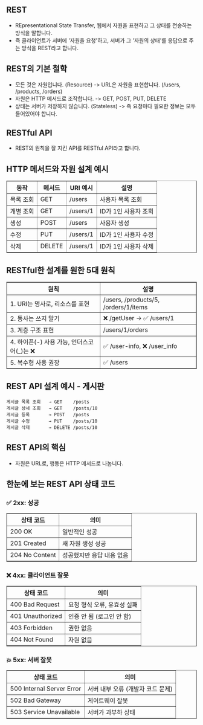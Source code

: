 REST
----------------------------------------------
- REpresentational State Transfer, 웹에서 자원을 표현하고 그 상태를 전송하는 방식을 말합니다.
- 즉 클라이언트가 서버에 '자원을 요청'하고, 서버가 그 '자원의 상태'를 응답으로 주는 방식을 REST라고 합니다.

REST의 기본 철학 
------------------------------------------------
- 모든 것은 자원입니다. (Resource) -> URL은 자원을 표현합니다. (/users, /products, /orders)
- 자원은 HTTP 메서드로 조작합니다. -> GET, POST, PUT, DELETE
- 상태는 서버가 저장하지 않습니다. (Stateless) -> 즉 요청마다 필요한 정보는 모두 들어있어야 합니다.

RESTful API
---------------------------------------------------------
- REST의 원칙을 잘 지킨 API를 RESTful API라고 합니다.

HTTP 메서드와 자원 설계 예시
--------------------------------------------------------
<table border="1">
  <thead>
    <tr>
      <th>동작</th>
      <th>메서드</th>
      <th>URI 예시</th>
      <th>설명</th>
    </tr>
  </thead>
  <tbody>
    <tr>
      <td>목록 조회</td>
      <td>GET</td>
      <td>/users</td>
      <td>사용자 목록 조회</td>
    </tr>
    <tr>
      <td>개별 조회</td>
      <td>GET</td>
      <td>/users/1</td>
      <td>ID가 1인 사용자 조회</td>
    </tr>
    <tr>
      <td>생성</td>
      <td>POST</td>
      <td>/users</td>
      <td>사용자 생성</td>
    </tr>
    <tr>
      <td>수정</td>
      <td>PUT</td>
      <td>/users/1</td>
      <td>ID가 1인 사용자 수정</td>
    </tr>
    <tr>
      <td>삭제</td>
      <td>DELETE</td>
      <td>/users/1</td>
      <td>ID가 1인 사용자 삭제</td>
    </tr>
  </tbody>
</table>

RESTful한 설계를 원한 5대 원칙
-------------------------------------
<table border="1">
  <thead>
    <tr>
      <th>원칙</th>
      <th>설명</th>
    </tr>
  </thead>
  <tbody>
    <tr>
      <td>1. URI는 명사로, 리소스를 표현</td>
      <td>/users, /products/5, /orders/1/items</td>
    </tr>
    <tr>
      <td>2. 동사는 쓰지 말기</td>
      <td>❌ /getUser → ✅ /users/1</td>
    </tr>
    <tr>
      <td>3. 계층 구조 표현</td>
      <td>/users/1/orders</td>
    </tr>
    <tr>
      <td>4. 하이픈(-) 사용 가능, 언더스코어(_)는 ❌</td>
      <td>✅ /user-info, ❌ /user_info</td>
    </tr>
    <tr>
      <td>5. 복수형 사용 권장</td>
      <td>✅ /users</td>
    </tr>
  </tbody>
</table>

REST API 설계 예시 - 게시판
----------------------------------------------------
```
게시글 목록 조회   → GET    /posts  
게시글 상세 조회   → GET    /posts/10  
게시글 등록       → POST   /posts  
게시글 수정       → PUT    /posts/10  
게시글 삭제       → DELETE /posts/10
```

REST API의 핵심
------------------------------------------------
- 자원은 URL로, 행동은 HTTP 메서드로 나눕니다.

한눈에 보는 REST API 상태 코드
-----------------------------------------------------------
<!-- ✅ 2xx: 성공 -->
<h3>✅ 2xx: 성공</h3>
<table border="1">
  <thead>
    <tr>
      <th>상태 코드</th>
      <th>의미</th>
    </tr>
  </thead>
  <tbody>
    <tr>
      <td>200 OK</td>
      <td>일반적인 성공</td>
    </tr>
    <tr>
      <td>201 Created</td>
      <td>새 자원 생성 성공</td>
    </tr>
    <tr>
      <td>204 No Content</td>
      <td>성공했지만 응답 내용 없음</td>
    </tr>
  </tbody>
</table>

<!-- ❌ 4xx: 클라이언트 잘못 -->
<h3>❌ 4xx: 클라이언트 잘못</h3>
<table border="1">
  <thead>
    <tr>
      <th>상태 코드</th>
      <th>의미</th>
    </tr>
  </thead>
  <tbody>
    <tr>
      <td>400 Bad Request</td>
      <td>요청 형식 오류, 유효성 실패</td>
    </tr>
    <tr>
      <td>401 Unauthorized</td>
      <td>인증 안 됨 (로그인 안 함)</td>
    </tr>
    <tr>
      <td>403 Forbidden</td>
      <td>권한 없음</td>
    </tr>
    <tr>
      <td>404 Not Found</td>
      <td>자원 없음</td>
    </tr>
  </tbody>
</table>

<!-- 💥 5xx: 서버 잘못 -->
<h3>💥 5xx: 서버 잘못</h3>
<table border="1">
  <thead>
    <tr>
      <th>상태 코드</th>
      <th>의미</th>
    </tr>
  </thead>
  <tbody>
    <tr>
      <td>500 Internal Server Error</td>
      <td>서버 내부 오류 (개발자 코드 문제)</td>
    </tr>
    <tr>
      <td>502 Bad Gateway</td>
      <td>게이트웨이 잘못</td>
    </tr>
    <tr>
      <td>503 Service Unavailable</td>
      <td>서버가 과부하 상태</td>
    </tr>
  </tbody>
</table>
